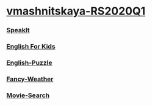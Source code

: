 # [vmashnitskaya-RS2020Q1](https://github.com/rolling-scopes-school/vmashnitskaya-RS2020Q1)

### [SpeakIt](https://vmashnitskaya-speakit.netlify.app/) 
### [English For Kids](https://vmashnitskaya-english-for-kids.netlify.app/#main)
### [English-Puzzle](https://vmashnitskaya-english-puzzle.netlify.app/)
### [Fancy-Weather](https://vmashnitskaya-fancy-weather.netlify.app/)
### [Movie-Search](https://vmashnitskaya-movie-search.netlify.app/)